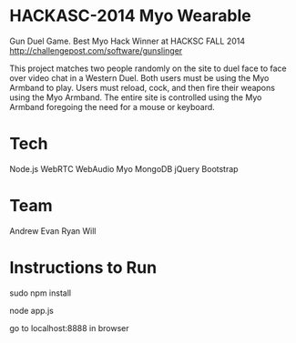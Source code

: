 HACKASC-2014 Myo Wearable
=========================
Gun Duel Game. Best Myo Hack Winner at HACKSC FALL 2014
http://challengepost.com/software/gunslinger

This project matches two people randomly on the site to duel face to face over video chat in a Western Duel. Both users must be using the Myo Armband to play. Users must reload, cock, and then fire their weapons using the Myo Armband. The entire site is controlled using the Myo Armband foregoing the need for a mouse or keyboard.

Tech
====
Node.js
WebRTC
WebAudio
Myo
MongoDB
jQuery
Bootstrap

Team
====
Andrew
Evan
Ryan
Will

Instructions to Run
====

sudo npm install

node app.js

go to localhost:8888 in browser


